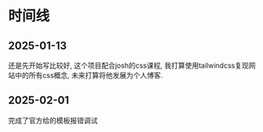 # 时间线

## 2025-01-13

还是先开始写比较好, 这个项目配合josh的css课程, 我打算使用tailwindcss复现网站中的所有css概念, 未来打算将他发展为个人博客.

## 2025-02-01

完成了官方给的模板报错调试
